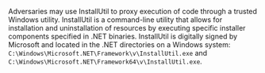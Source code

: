 Adversaries may use InstallUtil to proxy execution of code through a trusted Windows utility. InstallUtil is a command-line utility that allows for installation and uninstallation of resources by executing specific installer components specified in .NET binaries. InstallUtil is digitally signed by Microsoft and located in the .NET directories on a Windows system: `C:\Windows\Microsoft.NET\Framework\v\InstallUtil.exe` and `C:\Windows\Microsoft.NET\Framework64\v\InstallUtil.exe`.